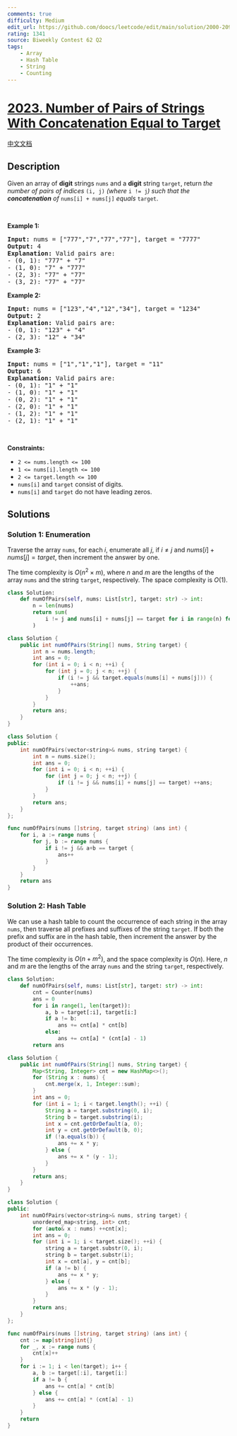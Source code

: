 ```yaml
---
comments: true
difficulty: Medium
edit_url: https://github.com/doocs/leetcode/edit/main/solution/2000-2099/2023.Number%20of%20Pairs%20of%20Strings%20With%20Concatenation%20Equal%20to%20Target/README_EN.md
rating: 1341
source: Biweekly Contest 62 Q2
tags:
    - Array
    - Hash Table
    - String
    - Counting
---
```


<!-- problem:start -->

# [2023. Number of Pairs of Strings With Concatenation Equal to Target](https://leetcode.com/problems/number-of-pairs-of-strings-with-concatenation-equal-to-target)

[中文文档](/solution/2000-2099/2023.Number%20of%20Pairs%20of%20Strings%20With%20Concatenation%20Equal%20to%20Target/README.md)

## Description

<!-- description:start -->

<p>Given an array of <strong>digit</strong> strings <code>nums</code> and a <strong>digit</strong> string <code>target</code>, return <em>the number of pairs of indices </em><code>(i, j)</code><em> (where </em><code>i != j</code><em>) such that the <strong>concatenation</strong> of </em><code>nums[i] + nums[j]</code><em> equals </em><code>target</code>.</p>

<p>&nbsp;</p>
<p><strong class="example">Example 1:</strong></p>

<pre>
<strong>Input:</strong> nums = [&quot;777&quot;,&quot;7&quot;,&quot;77&quot;,&quot;77&quot;], target = &quot;7777&quot;
<strong>Output:</strong> 4
<strong>Explanation:</strong> Valid pairs are:
- (0, 1): &quot;777&quot; + &quot;7&quot;
- (1, 0): &quot;7&quot; + &quot;777&quot;
- (2, 3): &quot;77&quot; + &quot;77&quot;
- (3, 2): &quot;77&quot; + &quot;77&quot;
</pre>

<p><strong class="example">Example 2:</strong></p>

<pre>
<strong>Input:</strong> nums = [&quot;123&quot;,&quot;4&quot;,&quot;12&quot;,&quot;34&quot;], target = &quot;1234&quot;
<strong>Output:</strong> 2
<strong>Explanation:</strong> Valid pairs are:
- (0, 1): &quot;123&quot; + &quot;4&quot;
- (2, 3): &quot;12&quot; + &quot;34&quot;
</pre>

<p><strong class="example">Example 3:</strong></p>

<pre>
<strong>Input:</strong> nums = [&quot;1&quot;,&quot;1&quot;,&quot;1&quot;], target = &quot;11&quot;
<strong>Output:</strong> 6
<strong>Explanation:</strong> Valid pairs are:
- (0, 1): &quot;1&quot; + &quot;1&quot;
- (1, 0): &quot;1&quot; + &quot;1&quot;
- (0, 2): &quot;1&quot; + &quot;1&quot;
- (2, 0): &quot;1&quot; + &quot;1&quot;
- (1, 2): &quot;1&quot; + &quot;1&quot;
- (2, 1): &quot;1&quot; + &quot;1&quot;
</pre>

<p>&nbsp;</p>
<p><strong>Constraints:</strong></p>

<ul>
	<li><code>2 &lt;= nums.length &lt;= 100</code></li>
	<li><code>1 &lt;= nums[i].length &lt;= 100</code></li>
	<li><code>2 &lt;= target.length &lt;= 100</code></li>
	<li><code>nums[i]</code> and <code>target</code> consist of digits.</li>
	<li><code>nums[i]</code> and <code>target</code> do not have leading zeros.</li>
</ul>

<!-- description:end -->

## Solutions

<!-- solution:start -->

### Solution 1: Enumeration

Traverse the array `nums`, for each $i$, enumerate all $j$, if $i \neq j$ and $nums[i] + nums[j] = target$, then increment the answer by one.

The time complexity is $O(n^2 \times m)$, where $n$ and $m$ are the lengths of the array `nums` and the string `target`, respectively. The space complexity is $O(1)$.

<!-- tabs:start -->

```python
class Solution:
    def numOfPairs(self, nums: List[str], target: str) -> int:
        n = len(nums)
        return sum(
            i != j and nums[i] + nums[j] == target for i in range(n) for j in range(n)
        )
```

```java
class Solution {
    public int numOfPairs(String[] nums, String target) {
        int n = nums.length;
        int ans = 0;
        for (int i = 0; i < n; ++i) {
            for (int j = 0; j < n; ++j) {
                if (i != j && target.equals(nums[i] + nums[j])) {
                    ++ans;
                }
            }
        }
        return ans;
    }
}
```

```cpp
class Solution {
public:
    int numOfPairs(vector<string>& nums, string target) {
        int n = nums.size();
        int ans = 0;
        for (int i = 0; i < n; ++i) {
            for (int j = 0; j < n; ++j) {
                if (i != j && nums[i] + nums[j] == target) ++ans;
            }
        }
        return ans;
    }
};
```

```go
func numOfPairs(nums []string, target string) (ans int) {
	for i, a := range nums {
		for j, b := range nums {
			if i != j && a+b == target {
				ans++
			}
		}
	}
	return ans
}
```

<!-- tabs:end -->

<!-- solution:end -->

<!-- solution:start -->

### Solution 2: Hash Table

We can use a hash table to count the occurrence of each string in the array `nums`, then traverse all prefixes and suffixes of the string `target`. If both the prefix and suffix are in the hash table, then increment the answer by the product of their occurrences.

The time complexity is $O(n + m^2)$, and the space complexity is $O(n)$. Here, $n$ and $m$ are the lengths of the array `nums` and the string `target`, respectively.

<!-- tabs:start -->

```python
class Solution:
    def numOfPairs(self, nums: List[str], target: str) -> int:
        cnt = Counter(nums)
        ans = 0
        for i in range(1, len(target)):
            a, b = target[:i], target[i:]
            if a != b:
                ans += cnt[a] * cnt[b]
            else:
                ans += cnt[a] * (cnt[a] - 1)
        return ans
```

```java
class Solution {
    public int numOfPairs(String[] nums, String target) {
        Map<String, Integer> cnt = new HashMap<>();
        for (String x : nums) {
            cnt.merge(x, 1, Integer::sum);
        }
        int ans = 0;
        for (int i = 1; i < target.length(); ++i) {
            String a = target.substring(0, i);
            String b = target.substring(i);
            int x = cnt.getOrDefault(a, 0);
            int y = cnt.getOrDefault(b, 0);
            if (!a.equals(b)) {
                ans += x * y;
            } else {
                ans += x * (y - 1);
            }
        }
        return ans;
    }
}
```

```cpp
class Solution {
public:
    int numOfPairs(vector<string>& nums, string target) {
        unordered_map<string, int> cnt;
        for (auto& x : nums) ++cnt[x];
        int ans = 0;
        for (int i = 1; i < target.size(); ++i) {
            string a = target.substr(0, i);
            string b = target.substr(i);
            int x = cnt[a], y = cnt[b];
            if (a != b) {
                ans += x * y;
            } else {
                ans += x * (y - 1);
            }
        }
        return ans;
    }
};
```

```go
func numOfPairs(nums []string, target string) (ans int) {
	cnt := map[string]int{}
	for _, x := range nums {
		cnt[x]++
	}
	for i := 1; i < len(target); i++ {
		a, b := target[:i], target[i:]
		if a != b {
			ans += cnt[a] * cnt[b]
		} else {
			ans += cnt[a] * (cnt[a] - 1)
		}
	}
	return
}
```

<!-- tabs:end -->

<!-- solution:end -->

<!-- problem:end -->
